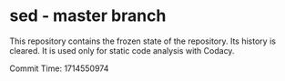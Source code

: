 # sed - master branch

This repository contains the frozen state of the repository.
Its history is cleared. It is used only for static code
analysis with Codacy.

Commit Time: 1714550974
